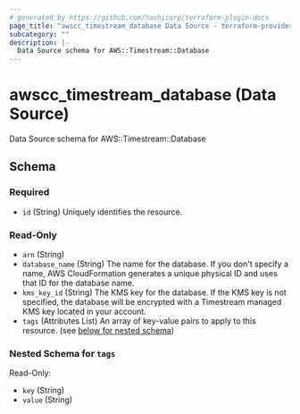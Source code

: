 ```yaml
---
# generated by https://github.com/hashicorp/terraform-plugin-docs
page_title: "awscc_timestream_database Data Source - terraform-provider-awscc"
subcategory: ""
description: |-
  Data Source schema for AWS::Timestream::Database
---
```


# awscc_timestream_database (Data Source)

Data Source schema for AWS::Timestream::Database



<!-- schema generated by tfplugindocs -->
## Schema

### Required

- `id` (String) Uniquely identifies the resource.

### Read-Only

- `arn` (String)
- `database_name` (String) The name for the database. If you don't specify a name, AWS CloudFormation generates a unique physical ID and uses that ID for the database name.
- `kms_key_id` (String) The KMS key for the database. If the KMS key is not specified, the database will be encrypted with a Timestream managed KMS key located in your account.
- `tags` (Attributes List) An array of key-value pairs to apply to this resource. (see [below for nested schema](#nestedatt--tags))

<a id="nestedatt--tags"></a>
### Nested Schema for `tags`

Read-Only:

- `key` (String)
- `value` (String)

